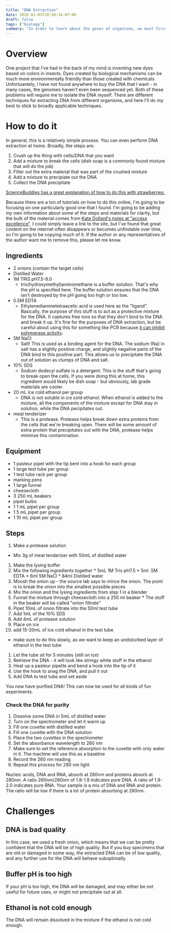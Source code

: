 ```yaml
---
title: "DNA Extraction"
date: 2020-01-03T18:50:34-07:00
draft: false
tags: ["biology"]
summary: "In order to learn about the genes of organisms, we must first get a purified DNA sample. This post goes over what that process looks like."
---
```


# Overview

One project that I've had in the back of my mind is inventing new dyes based on colors in insects. Dyes created by biological mechanisms can be much more environmentally friendly than those created with chemicals. Unfortuantely, I have not found anywhere to buy the DNA that I want - in many cases, the genomes haven't even been sequenced yet. Both of these problems will require me to isolate the DNA myself. There are different techniques for extracting DNA from different organisms, and here I'll do my best to stick to broadly applicable techniques.

# How to do it

In general, this is a relatively simple process. You can even perform DNA extraction at home. Broadly, the steps are:

1. Crush up the thing with cells/DNA that you want
1. Add a mixture to break the cells (dish soap is a commonly found mixture that will do the job)
1. Filter out the extra material that was part of the crushed mixture
1. Add a mixture to precipiate out the DNA
1. Collect the DNA precipitate

[ScienceBuddies has a great explanation of how to do this with strawberries.](https://www.sciencebuddies.org/science-fair-projects/project-ideas/BioChem_p015/biotechnology-techniques/strawberry-dna#procedure)


Because there are a ton of tutorials on how to do this online, I'm going to be focusing on one particularly good one that I found. I'm going to be adding my own information about some of the steps and materials for clarity, but the bulk of the material comes from [Kate Dollard's notes at "access excellence"](http://www.accessexcellence.org/AE/AEC/AEF/1994/dollard_onionDNA.html). I could simply leave a link to the site, but I've found that great content on the internet often disappears or becomes unfindable over time, so I'm going to be copying much of it. If the author or any representatives of the author want me to remove this, please let me know.

## Ingredients

* 2 onions (contain the target cells)
* Distilled Water
* 1M TRIS pH7.5-8.0
  * tris(hydroxymethyl)aminomethane is a buffer solution. That's why the pH is specified here. The buffer solution ensures that the DNA isn't destroyed by the pH going too high or too low.
* 0.5M EDTA
  * Ethylenediaminetetraacetic acid is used here as the "ligand". Basically, the purpose of this stuff is to act as a protective mixture for the DNA. It captures free ions so that they don't bind to the DNA and break it up. It's fine for the purposes of DNA extraction, but be careful about using this for something like PCR because [it can inhibit polymerase activity](https://www.ncbi.nlm.nih.gov/pmc/articles/PMC6843921/).
* 5M NaCl
  * Salt! This is used as a binding agent for the DNA. The sodium (Na) in salt has a slightly positive charge, and slightly negative parts of the DNA bind to this positive part. This allows us to precipitate the DNA out of solution as clumps of DNA and salt.
* 10% SDS
  * Sodium dodecyl sulfate is a detergent. This is the stuff that's going to break open the cells. If you were doing this at home, this ingredient would likely be dish soap - but obviously, lab grade materials are cooler.
* 20 mL ice cold ethanol per group
  *  DNA is not soluble in ice cold ethanol. When ethanol is added to the mixture, all the components of the mixture except for DNA stay in solution, while the DNA pecipitates out.
* meat tenderizer
  * This is a protease. Protease helps break down extra proteins from the cells that we're breaking open. There will be some amount of extra protein that precipitates out with the DNA, protease helps minimze this contamination.


## Equipment

* 1 pasteur pipet with the tip bent into a hook for each group
* 1 large test tube per group
* 1 test tube rack per group
* marking pens
* 1 large funnel
* cheesecloth 
* 3 250 mL beakers
* pipet bulbs
* 1 1 mL pipet per group
* 1 5 mL pipet per group
* 1 10 mL pipet per group

## Steps

1. Make a protease solution
  * Mix 3g of meat tenderizer with 50mL of distilled water
1. Make the lysing buffer
  1. Mix the following ingredients together
    * 5mL 1M Tris pH7.5
    * 5ml .5M EDTA
    * 6ml 5M NaCl
    * 84ml Distilled water
  1. Moosh the onion up - the source lab says to mince the onion. The point is to break the onion into the smallest possible pieces
  1. Mix the onion and the lysing ingredients from step 1 in a blender
  1. Funnel the mixture through cheesecloth into a 250 ml beaker
    * The stuff in the beaker will be called "onion filtrate"
1. Pipet 10mL of onion filtrate into the 50ml test tube 
1. Add 1mL of the 10% SDS 
1. Add 4mL of protease solution
1. Place on ice
1. add 15-20mL of ice cold ethanol in the test tube
  * make sure to do this slowly, as we want to keep an undisturbed layer of ethanol in the test tube
1. Let the tube sit for 5 minutes (still on ice)
1. Retrieve the DNA - it will look like stringy white stuff in the ethanol
  1. Heat up a pasteur pipette and bend a hook into the tip of it
  1. Use the hook to snag the DNA, and pull it out
1. Add DNA to test tube and set aside

You now have purified DNA! This can now be used for all kinds of fun experiments.

### Check the DNA for purity

1. Dissolve some DNA in 5mL of distilled water
1. Turn on the spectrometer and let it warm up
1. Fill one cuvette with distilled water
1. Fill one cuvette with the DNA solution
1. Place the two cuvettes in the spectrometer
1. Set the absorbance wavelength to 260 nm
1. Make sure to set the reference absorption to the cuvette with only water in it. The machine will use this as a baseline
1. Record the 260 nm reading
1. Repeat this process for 280 nm light

Nucleic acids, DNA and RNA, absorb at 260nm and proteins absorb at 280nm. A ratio 260nm/280nm of 1.8-1.9 indicates pure DNA. A ratio of 1.9-2.0 indicates pure RNA. Your sample is a mix of DNA and RNA and protein. The ratio will be low if there is a lot of protein absorbing at 280nm. 

# Challenges

## DNA is bad quality

In this case, we used a fresh onion, which means that we can be pretty confident that the DNA will be of high quality. But if you buy specimens that are old or damaged in some way, the extracted DNA can be of low quality, and any further use for the DNA will behave suboptimally.

## Buffer pH is too high

If your pH is too high, the DNA will be damaged, and may either be not useful for future uses, or might not precipitate out at all.

## Ethanol is not cold enough

The DNA will remain dissolved in the mixture if the ethanol is not cold enough.
